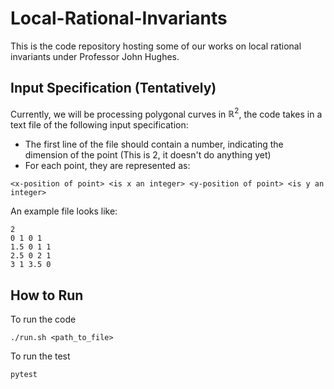 # Local-Rational-Invariants

This is the code repository hosting some of our works on local rational invariants under Professor John Hughes.

## Input Specification (Tentatively)

Currently, we will be processing polygonal curves in $\mathbb{R}^2$, the code takes in a text file of the following input specification:
- The first line of the file should contain a number, indicating the dimension of the point (This is 2, it doesn't do anything yet)
- For each point, they are represented as:
```
<x-position of point> <is x an integer> <y-position of point> <is y an integer>
```
An example file looks like:
```
2
0 1 0 1
1.5 0 1 1
2.5 0 2 1
3 1 3.5 0
```

## How to Run
To run the code
```
./run.sh <path_to_file>
```
To run the test
```
pytest
```